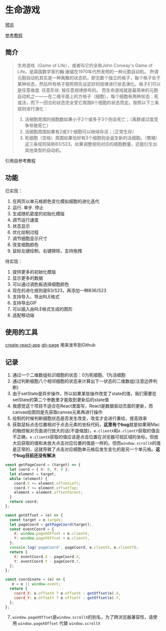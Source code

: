 # 生命游戏

[预览](https://codearvin.github.io/life-game)

[参考教程](https://zhuanlan.zhihu.com/p/29102071)

## 简介
> 生命游戏（Game of Life），或者叫它的全称John Conway's Game of Life。是英国数学家约翰·康威在1970年代所发明的一种元胞自动机。
>所谓元胞自动机其实是一种离散的状态机，即无数个独立的格子，每个格子处于某种状态，然后所有格子按照预先设定好的规律进行状态演化。格子们可以是任意维度. 任意形状. 按任意规律排布的。
>而生命游戏就是最简单的元胞自动机之一——在二维平面上的方格子（细胞），每个细胞有两种状态：死或活，而下一回合的状态完全受它周围8个细胞的状态而定。按照以下三条规则进行演化：
>1. 活细胞周围的细胞数如果小于2个或多于3个则会死亡；（离群或过度竞争导致死亡）
>2. 活细胞周围如果有2或3个细胞可以继续存活；（正常生存）
>3. 死细胞（空格）周围如果恰好有3个细胞则会诞生新的活细胞。（繁殖）
>这三条规则简称B3/S23。如果调整规则对应的细胞数量，还能衍生出其他类型的自动机。

引用自参考教程

## 功能
已实现：
  1. 在网页以单元格颜色变化模拟细胞的进化迭代
  2. 运行. 单步. 停止
  3. 生成随机密度的初始化模版
  4. 调节运行速度
  5. 状态显示
  6. 优化绘制过程
  7. 调节细胞显示尺寸
  8. 改变细胞颜色
  9. 鼠标左键绘制，右键擦除，支持拖拽

待实现：
  1. 提供更多的初始化模版
  2. 显示更多的数据
  3. 可以通过调色板选择细胞颜色
  4. 现在的进化规则是B3/S23，再添加一种B36/S23
  5. 支持导入、导出RLE格式
  6. 支持导出GIF
  7. 可以插入由RLE格式生成的图形
  8. 适配移动端

## 使用的工具
[create-react-app](https://github.com/facebookincubator/create-react-app)
[gh-page](https://www.npmjs.com/package/gh-pages) 用来发布到Github

## 记录
1. 通过一个二维数组标识细胞的状态：0为死细胞、1为活细胞
2. 通过判断细胞八个相邻细胞的状态来计算出下一状态的二维数组(注意边界判断)
3. 由于setState是异步操作，所以如果某些操作改变了state的值，我们需要在setState的第二个参数里才能取到更新后的state值
4. 我感觉这个项目不适合在React里面写，React是数据驱动页面的更新，而canvas绘图则是先获取canvas元素再进行操作
5. 绘制的时候判断细胞状态是否发生改变，改变才会进行重绘，提高效率
6. 获取鼠标点击位置相对于点击元素的坐标代码，**这里有个bug**就是如果用Mac的触控板对页面进行放大的话(不是缩放)，`e.clientX`和`e.clientY`获取的值会不正确，`e.clientX`获取的值应该是点击位置在浏览器可视区域的坐标。但放大后获取的值和未放大点击对应位置的值是一样的。但而`window.scrollX`的值是正常的，这就导致了点击对应细胞单元格后发生变化的是另一个单元格。**这个bug目前还没有解决**
```javascript
const getPageCoord = (target) => {
  let coord = { X: 0, Y: 0 };
  let element = target;
  while (element) {
    coord.X += element.offsetLeft;
    coord.Y += element.offsetTop;
    element = element.offsetParent;
  }
  return coord;
};

const getOffset = (e) => {
  const target = e.target;
  let pageCoord = getPageCoord(target);
  const eventCoord = {
    X: window.pageXOffset + e.clientX,
    Y: window.pageYOffset + e.clientY,
  };
  console.log('pageCoord', pageCoord, e.clientX, e.clientY);
  return {
    X: eventCoord.X - pageCoord.X,
    Y: eventCoord.Y - pageCoord.Y,
  };
};

const coordinate = (e) => {
   e = e || window.event;
  return {
    coord_X: e.offsetX ? e.offsetX : getOffset(e).X,
    coord_Y: e.offsetY ? e.offsetY : getOffset(e).Y,
  };
};
```
7. `window.pageXOffset`是`window.scrollX`的别名，为了跨浏览器兼容性，请使用 `window.pageXOffset` 代替 `window.scrollX`
